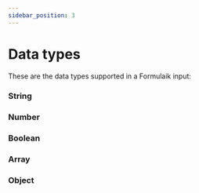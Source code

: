 ```yaml
---
sidebar_position: 3
---
```


# Data types

These are the data types supported in a Formulaik input:

### String

### Number

### Boolean

### Array

### Object
